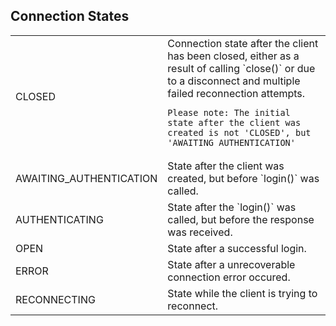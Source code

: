 Connection States
-----------------------------
<table class="mini">

<tr>
<td>CLOSED</td>
<td>Connection state after the client has been closed, either as a result of calling `close()` or due to a disconnect
	and multiple failed reconnection attempts.

	Please note: The initial state after the client was created is not 'CLOSED', but 'AWAITING_AUTHENTICATION'
</td>
</tr>

<tr>
<td>AWAITING_AUTHENTICATION</td>
<td>State after the client was created, but before `login()` was called.</td>
</tr>

<tr>
<td>AUTHENTICATING</td>
<td>State after the `login()` was called, but before the response was received.</td>
</tr>

<tr>
<td>OPEN</td>
<td>State after a successful login.</td>
</tr>

<tr>
<td>ERROR</td>
<td>State after a unrecoverable connection error occured.</td>
</tr>

<tr>
<td>RECONNECTING</td>
<td>State while the client is trying to reconnect.</td>
</tr>

</table>